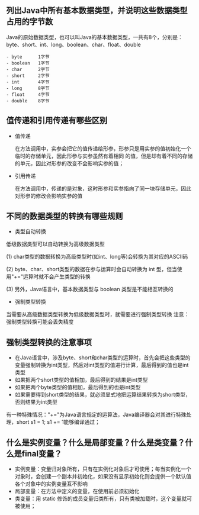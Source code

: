 ## 列出Java中所有基本数据类型，并说明这些数据类型占用的字节数

Java的原始数据类型，也可以叫Java的基本数据类型，一共有8个，分别是：
byte、short、int、long、boolean、char、float、double
	
	- byte      1字节
	- boolean   1字节
	- char      2字节
	- short     2字节
	- int       4字节
	- long      8字节
	- float     4字节
	- double    8字节


## 值传递和引用传递有哪些区别
- 值传递

	在方法调用中，实参会把它的值传递给形参，形参只是用实参的值初始化一个临时的存储单元，因此形参与实参虽然有着相同
	的值，但是却有着不同的存储的单元，因此对形参的改变不会影响实参的值；
	
- 引用传递

	在方法调用中，传递的是对象，这时形参和实参指向了同一块存储单元，因此对形参的修改会影响实参的值

## 不同的数据类型的转换有哪些规则
- 类型自动转换

低级数据类型可以自动转换为高级数据类型

(1) char类型的数据转换为高级类型时(如int、long等)会转换为其对应的ASCII码

(2) byte、char、short类型的数据在参与运算时会自动转换为 int 型，但当使用"+="运算时就不会产生类型的转换

(3) 另外，Java语言中，基本数据类型与 boolean 类型是不能相互转换的
	
- 强制类型转换

当需要从高级数据类型转换为低级数据类型时，就需要进行强制类型转换
注意：强制类型转换可能会丢失精度

## 强制类型转换的注意事项
- 在Java语言中，涉及byte、short和char类型的运算时，首先会把这些类型的变量强制转换为int类型，然后对int类型的值进行计算，最后得到的值也是int类型
- 如果把两个short类型的值相加，最后得到的结果是int类型
- 如果把两个byte类型的值相加，最后得到的也是int类型
- 如果需要得到short类型的结果，就必须显式地把运算结果转换为short类型，否则结果为int类型
	
有一种特殊情况："+="为Java语言规定的运算法，Java编译器会对其进行特殊处理，short s1 = 1; s1 += 1能够编译通过；

## 什么是实例变量？什么是局部变量？什么是类变量？什么是final变量？

- 实例变量：变量归对象所有，只有在实例化对象后才可使用；每当实例化一个对象时，会创建一个副本并初始化，如果没有显示初始化则会提供一个默认值
	各个对象中的实例变量互不影响
- 局部变量：在方法中定义的变量，在使用前必须初始化
- 类变量：用 static 修饰的成员变量归类所有，只有类被加载时，这个变量就可被使用；